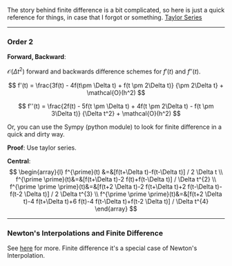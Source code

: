 The story behind finite difference is a bit complicated, so here is just a quick reference for things, in case that I forgot or something. 
[Taylor Series](../MATH%20000%20Math%20Essential/Calc/Taylor%20Series.md)

---
### **Order 2**
**Forward, Backward**: 

$\mathcal{O}(\Delta t^2)$ forward and backwards difference schemes for $f'(t)$ and $f''(t)$. 

$$
f'(t) = \frac{3f(t) -  4f(t\pm \Delta t) + f(t \pm 2\Delta t)}
{\pm 2\Delta t}  + \mathcal{O}(h^2)
$$

$$
f''(t) = \frac{2f(t) - 5f(t \pm \Delta t) + 4f(t \pm 2\Delta t) - f(t \pm 3\Delta t)}
{\Delta t^2} + \mathcal{O}(h^2)
$$

Or, you can use the Sympy (python module) to look for finite difference in a quick and dirty way.

**Proof**: 
Use taylor series. 

**Central**: 
$$
\begin{array}{l}
f^{\prime}(t) &=&[f(t+\Delta t)-f(t-\Delta t)] / 2 \Delta t
	\\
f^{\prime \prime}(t)&=&[f(t+\Delta t)-2 f(t)+f(t-\Delta t)] / \Delta t^{2}
	\\
f^{\prime \prime \prime}(t)&=&[f(t+2 \Delta t)-2 f(t+\Delta t)+2 f(t-\Delta t)-f(t-2 \Delta t)] / 2 \Delta t^{3}
	\\
f^{\prime \prime \prime}(t)&=&[f(t+2 \Delta t)-4 f(t+\Delta t)+6 f(t)-4 f(t-\Delta t)+f(t-2 \Delta t)] / \Delta t^{4}
\end{array}
$$

---
### **Newton's Interpolations and Finite Difference**
See [here](https://www.youtube.com/watch?v=scQ51q_1nhw) for more. Finite difference it's a special case of Newton's Interpolation. 

